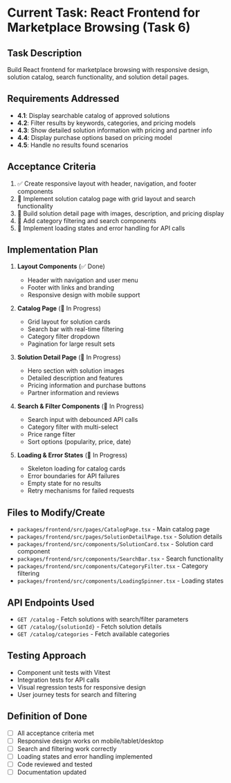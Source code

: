 # Current Task: React Frontend for Marketplace Browsing (Task 6)

## Task Description
Build React frontend for marketplace browsing with responsive design, solution catalog, search functionality, and solution detail pages.

## Requirements Addressed
- **4.1**: Display searchable catalog of approved solutions
- **4.2**: Filter results by keywords, categories, and pricing models  
- **4.3**: Show detailed solution information with pricing and partner info
- **4.4**: Display purchase options based on pricing model
- **4.5**: Handle no results found scenarios

## Acceptance Criteria
1. ✅ Create responsive layout with header, navigation, and footer components
2. 🚧 Implement solution catalog page with grid layout and search functionality
3. 🚧 Build solution detail page with images, description, and pricing display
4. 🚧 Add category filtering and search components
5. 🚧 Implement loading states and error handling for API calls

## Implementation Plan
1. **Layout Components** (✅ Done)
   - Header with navigation and user menu
   - Footer with links and branding
   - Responsive design with mobile support

2. **Catalog Page** (🚧 In Progress)
   - Grid layout for solution cards
   - Search bar with real-time filtering
   - Category filter dropdown
   - Pagination for large result sets

3. **Solution Detail Page** (🚧 In Progress)
   - Hero section with solution images
   - Detailed description and features
   - Pricing information and purchase buttons
   - Partner information and reviews

4. **Search & Filter Components** (🚧 In Progress)
   - Search input with debounced API calls
   - Category filter with multi-select
   - Price range filter
   - Sort options (popularity, price, date)

5. **Loading & Error States** (🚧 In Progress)
   - Skeleton loading for catalog cards
   - Error boundaries for API failures
   - Empty state for no results
   - Retry mechanisms for failed requests

## Files to Modify/Create
- `packages/frontend/src/pages/CatalogPage.tsx` - Main catalog page
- `packages/frontend/src/pages/SolutionDetailPage.tsx` - Solution details
- `packages/frontend/src/components/SolutionCard.tsx` - Solution card component
- `packages/frontend/src/components/SearchBar.tsx` - Search functionality
- `packages/frontend/src/components/CategoryFilter.tsx` - Category filtering
- `packages/frontend/src/components/LoadingSpinner.tsx` - Loading states

## API Endpoints Used
- `GET /catalog` - Fetch solutions with search/filter parameters
- `GET /catalog/{solutionId}` - Fetch solution details
- `GET /catalog/categories` - Fetch available categories

## Testing Approach
- Component unit tests with Vitest
- Integration tests for API calls
- Visual regression tests for responsive design
- User journey tests for search and filtering

## Definition of Done
- [ ] All acceptance criteria met
- [ ] Responsive design works on mobile/tablet/desktop
- [ ] Search and filtering work correctly
- [ ] Loading states and error handling implemented
- [ ] Code reviewed and tested
- [ ] Documentation updated
